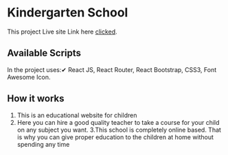 # Kindergarten School

This project Live site Link here [clicked](https://react-kindergarten-school-assign9.netlify.app/).

## Available Scripts

In the project uses:✔ React JS, React Router, React Bootstrap, CSS3, Font Awesome Icon.

## How it works

1. This is an educational website for children
2. Here you can hire a good quality teacher to take a course for your child on any subject you want.
   3.This school is completely online based. That is why you can give proper education to the children at home without spending any time

